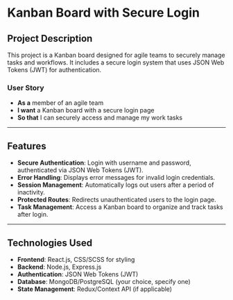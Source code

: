 # Kanban Board with Secure Login

## Project Description

This project is a Kanban board designed for agile teams to securely manage tasks and workflows. It includes a secure login system that uses JSON Web Tokens (JWT) for authentication. 

### User Story

- **As a** member of an agile team  
- **I want** a Kanban board with a secure login page  
- **So that** I can securely access and manage my work tasks  

---

## Features

- **Secure Authentication**: Login with username and password, authenticated via JSON Web Tokens (JWT).  
- **Error Handling**: Displays error messages for invalid login credentials.  
- **Session Management**: Automatically logs out users after a period of inactivity.  
- **Protected Routes**: Redirects unauthenticated users to the login page.  
- **Task Management**: Access a Kanban board to organize and track tasks after login.  

---

## Technologies Used

- **Frontend**: React.js, CSS/SCSS for styling  
- **Backend**: Node.js, Express.js  
- **Authentication**: JSON Web Tokens (JWT)  
- **Database**: MongoDB/PostgreSQL (your choice, specify one)  
- **State Management**: Redux/Context API (if applicable)  
